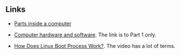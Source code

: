 ## Links

*   [Parts inside a computer](https://www.youtube.com/watch?v=-HCJDWfCl-M)

*   [Computer hardware and software](https://www.youtube.com/watch?v=8UyJMiYqvs4). The link is to Part 1 only.

*   [How Does Linux Boot Process Work?](https://www.youtube.com/watch?v=XpFsMB6FoOs). The video has a lot of terms. 

